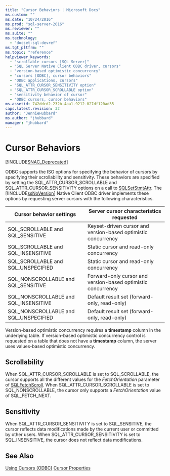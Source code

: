 ```yaml
---
title: "Cursor Behaviors | Microsoft Docs"
ms.custom: ""
ms.date: "10/24/2016"
ms.prod: "sql-server-2016"
ms.reviewer: ""
ms.suite: ""
ms.technology: 
  - "docset-sql-devref"
ms.tgt_pltfrm: ""
ms.topic: "reference"
helpviewer_keywords: 
  - "scrollable cursors [SQL Server]"
  - "SQL Server Native Client ODBC driver, cursors"
  - "version-based optimistic concurrency"
  - "cursors [ODBC], cursor behaviors"
  - "ODBC applications, cursors"
  - "SQL_ATTR_CURSOR_SENSITIVITY option"
  - "SQL_ATTR_CURSOR_SCROLLABLE option"
  - "sensitivity behavior of cursor"
  - "ODBC cursors, cursor behaviors"
ms.assetid: 742ddcd2-232b-4aa1-9212-027df120ad35
caps.latest.revision: 32
author: "JennieHubbard"
ms.author: "jhubbard"
manager: "jhubbard"
---
```

# Cursor Behaviors
[!INCLUDE[SNAC_Deprecated](../../includes/snac-deprecated.md)]

  ODBC supports the ISO options for specifying the behavior of cursors by specifying their scrollability and sensitivity. These behaviors are specified by setting the SQL_ATTR_CURSOR_SCROLLABLE and SQL_ATTR_CURSOR_SENSITIVITY options on a call to [SQLSetStmtAttr](../../relational-databases/native-client-odbc-api/sqlsetstmtattr.md). The [!INCLUDE[ssNoVersion](../../includes/ssnoversion-md.md)] Native Client ODBC driver implements these options by requesting server cursors with the following characteristics.  
  
|Cursor behavior settings|Server cursor characteristics requested|  
|------------------------------|---------------------------------------------|  
|SQL_SCROLLABLE and SQL_SENSITIVE|Keyset-driven cursor and version-based optimistic concurrency|  
|SQL_SCROLLABLE and SQL_INSENSITIVE|Static cursor and read-only concurrency|  
|SQL_SCROLLABLE and SQL_UNSPECIFIED|Static cursor and read-only concurrency|  
|SQL_NONSCROLLABLE and SQL_SENSITIVE|Forward-only cursor and version-based optimistic concurrency|  
|SQL_NONSCROLLABLE and SQL_INSENSITIVE|Default result set (forward-only, read-only)|  
|SQL_NONSCROLLABLE and SQL_UNSPECIFIED|Default result set (forward-only, read-only)|  
  
 Version-based optimistic concurrency requires a **timestamp** column in the underlying table. If version-based optimistic concurrency control is requested on a table that does not have a **timestamp** column, the server uses values-based optimistic concurrency.  
  
## Scrollability  
 When SQL_ATTR_CURSOR_SCROLLABLE is set to SQL_SCROLLABLE, the cursor supports all the different values for the *FetchOrientation* parameter of [SQLFetchScroll](../../relational-databases/native-client-odbc-api/sqlfetchscroll.md). When SQL_ATTR_CURSOR_SCROLLABLE is set to SQL_NONSCROLLABLE, the cursor only supports a *FetchOrientation* value of SQL_FETCH_NEXT.  
  
## Sensitivity  
 When SQL_ATTR_CURSOR_SENSITIVITY is set to SQL_SENSITIVE, the cursor reflects data modifications made by the current user or committed by other users. When SQL_ATTR_CURSOR_SENSITIVITY is set to SQL_INSENSITIVE, the cursor does not reflect data modifications.  
  
## See Also  
 [Using Cursors (ODBC)](../../relational-databases/native-client-odbc-cursors/using-cursors-odbc.md) 
 [Cursor Properties](/sql-docs/docs/relational-databases/native-client-odbc-cursors/properties/cursor-properties) 
  
  

